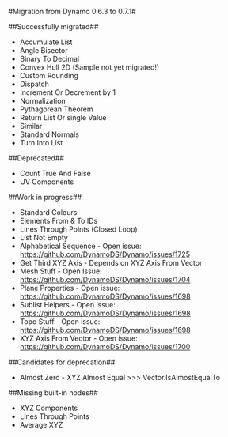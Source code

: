 #Migration from Dynamo 0.6.3 to 0.7.1#

##Successfully migrated##

- Accumulate List
- Angle Bisector
- Binary To Decimal
- Convex Hull 2D (Sample not yet migrated!)
- Custom Rounding
- Dispatch
- Increment Or Decrement by 1
- Normalization
- Pythagorean Theorem
- Return List Or single Value
- Similar
- Standard Normals
- Turn Into List

##Deprecated##

- Count True And False
- UV Components


##Work in progress##

- Standard Colours
- Elements From & To IDs
- Lines Through Points (Closed Loop)
- List Not Empty
- Alphabetical Sequence - Open issue: https://github.com/DynamoDS/Dynamo/issues/1725
- Get Third XYZ Axis - Depends on XYZ Axis From Vector
- Mesh Stuff - Open Issue: https://github.com/DynamoDS/Dynamo/issues/1704
- Plane Properties - Open issue: https://github.com/DynamoDS/Dynamo/issues/1698
- Sublist Helpers - Open issue: https://github.com/DynamoDS/Dynamo/issues/1698
- Topo Stuff - Open issue: https://github.com/DynamoDS/Dynamo/issues/1698
- XYZ Axis From Vector - Open issue: https://github.com/DynamoDS/Dynamo/issues/1700

##Candidates for deprecation##
- Almost Zero - XYZ Almost Equal >>> Vector.IsAlmostEqualTo

##Missing built-in nodes##
- XYZ Components
- Lines Through Points
- Average XYZ